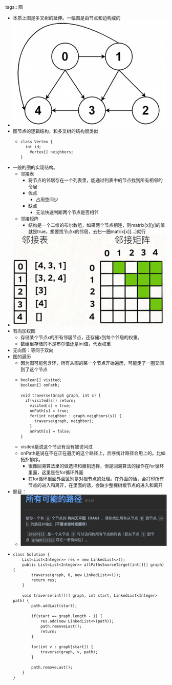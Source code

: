 tags:: 图

- 本质上图是多叉树的延伸。一幅图是由节点和边构成的
- ![image.png](../assets/image_1669517341564_0.png)
- 图节点的逻辑结构，和多叉树的结构很类似
	- ```
	  class Vertex {
	  	int id;
	      Vertex[] neighbors;
	  }
	  ```
- 一般的图的实现结构。
	- 邻接表
		- 将节点的邻居存在一个列表里，能通过列表中的节点找到所有相邻的令居
		- 优点
			- 占用空间少
		- 缺点
			- 无法快速判断两个节点是否相邻
	- 邻接矩阵
		- 结构是一个二维的布尔数组，如果两个节点相连，则matrix[x][y]的值就是true。想要找节点x的邻居，去扫一圈matrix[x][...]就行
- ![image.png](../assets/image_1669517477982_0.png)
- 有向加权图
	- 存储某个节点x的所有邻居节点，还存储x到每个邻居的权重。
	- 数组里存储的不是布尔值还是int值，代表权重
- 无向图：等同于双向
- 图的遍历
	- 因为图可能包含环，所有从图的某一个节点开始遍历，可能走了一圈又回到了这个节点
	- ```
	  boolean[] visited;
	  boolean[] onPath;
	  
	  void traverse(Graph graph, int s) {
	  	if(visited[s]) return;
	      visited[s] = true;
	      onPath[s] = true;
	      for(int neighbor : graph.neighbors(s)) {
	      	traverse(graph, neighbor);
	      }
	      onPath[s] = false;
	  }
	  ```
	- visited是说这个节点有没有被访问过
	- onPath是说在不在正在遍历的这个路径上，后序统计路径会用上的。比如拓扑排序。
		- 很像回溯算法里的做选择和撤销选择，但是回溯算法的操作在for循环里面，这里是在for循环外面
		- 在for循环里面外面区别是对根节点的处理。在外面的话，会打印所有节点的进入和离开，在里面的话，会缺少整棵树根节点的进入和离开
- 题目：
	- ![image.png](../assets/image_1669520159244_0.png)
- ```
  class Solution {
      List<List<Integer>> res = new LinkedList<>();
      public List<List<Integer>> allPathsSourceTarget(int[][] graph) {
          traverse(graph, 0, new LinkedList<>());
          return res;
      }
      
      void traverse(int[][] graph, int start, LinkedList<Integer> path) {
          path.addLast(start);
          
          if(start == graph.length - 1) {
              res.add(new LinkedList<>(path));
              path.removeLast();
              return;
          }
          
          for(int v : graph[start]) {
              traverse(graph, v, path);
          }
          
          path.removeLast();
      }
  }
  ```